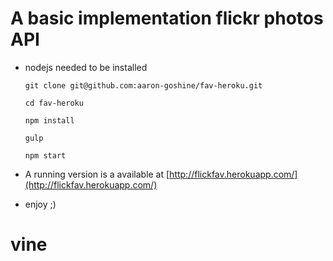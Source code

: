 # A basic implementation flickr photos API

- nodejs needed to be installed

  `git clone git@github.com:aaron-goshine/fav-heroku.git`

  `cd fav-heroku`

  `npm install`

  `gulp`

  `npm start`

- A running version is a available at [http://flickfav.herokuapp.com/](http://flickfav.herokuapp.com/)
- enjoy ;)
# vine

